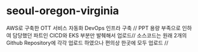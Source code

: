 # seoul-oregon-virginia
AWS로 구축한 OTT 서비스 자동화 DevOps 인프라 구축 //
PPT 용량 부족으로 인하여 담당했던 파트인 CICD와 EKS 부분만 발췌해서 업로드//
소스코드는 원래 2개의 Github Repository에 각각 업로드 하였으나 편의상 한곳에 모두 업로드 //
